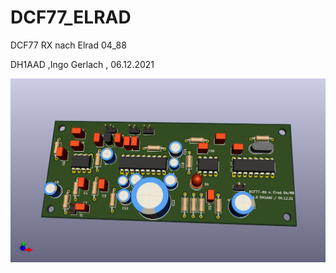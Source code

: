 # DCF77_ELRAD
DCF77 RX nach Elrad 04_88

DH1AAD ,Ingo Gerlach , 06.12.2021

![Screenshot](images/Dcf77_Elrad_3D.png)

